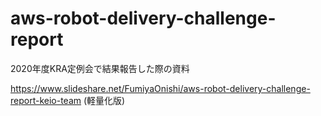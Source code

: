 # aws-robot-delivery-challenge-report
2020年度KRA定例会で結果報告した際の資料

https://www.slideshare.net/FumiyaOnishi/aws-robot-delivery-challenge-report-keio-team (軽量化版)